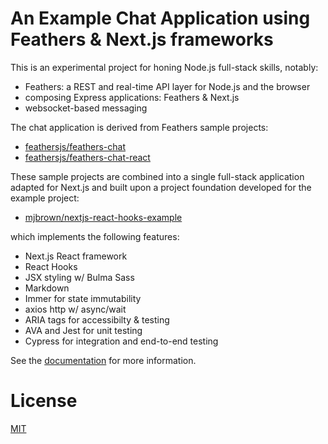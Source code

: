 # An Example Chat Application using Feathers & Next.js frameworks

This is an experimental project for honing Node.js full-stack skills, notably:

- Feathers: a REST and real-time API layer for Node.js and the browser
- composing Express applications: Feathers & Next.js
- websocket-based messaging

The chat application is derived from Feathers sample projects:

- [feathersjs/feathers-chat](https://github.com/feathersjs/feathers-chat.git)
- [feathersjs/feathers-chat-react](https://github.com/feathersjs-ecosystem/feathers-chat-react.git)

These sample projects are combined into a single full-stack application adapted for Next.js and
built upon a project foundation developed for the example project:

- [mjbrown/nextjs-react-hooks-example](https://gitlab.com/mjbrown/nextjs-react-hooks-example.git)
  
which implements the following features:

- Next.js React framework
- React Hooks
- JSX styling w/ Bulma Sass
- Markdown
- Immer for state immutability
- axios http w/ async/wait
- ARIA tags for accessibilty & testing
- AVA and Jest for unit testing
- Cypress for integration and end-to-end testing

See the [documentation](./public/index.md) for more information.

# License

[MIT](./LICENSE)
